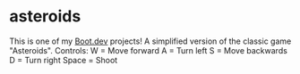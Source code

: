 # asteroids
This is one of my [Boot.dev](https://www.boot.dev) projects!
A simplified version of the classic game "Asteroids".
Controls:
W = Move forward
A = Turn left
S = Move backwards
D = Turn right
Space = Shoot